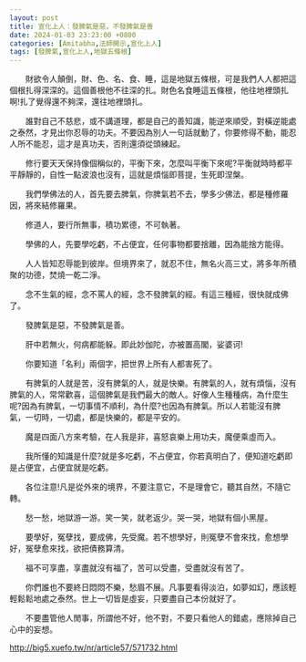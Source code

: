 ```yaml
---
layout: post
title: 宣化上人：發脾氣是惡，不發脾氣是善
date: 2024-01-03 23:23:00 +0800
categories: [Amitabha,法師開示,宣化上人]
tags: [發脾氣,宣化上人,地獄五條根]
---
```


　　財欲令人顛倒，財、色、名、食、睡，這是地獄五條根，可是我們人人都把這個根扎得深深的。這個善根他不往深的扎。財色名食睡這五條根，他往地裡頭扎啊!扎了覺得還不夠深，還往地裡頭扎。       

　　誰對自己不慈悲，或不講道理，都是自己的善知識，能逆來順受，對橫逆能處之泰然，才見出你忍辱的功夫。不要因為別人一句話就動了，你要修得不動，能忍人所不能忍，這才是真功夫，否則還須從頭練起。        

　　修行要天天保持像個稱似的，平衡下來，怎麼叫平衡下來呢?平衡就時時都平平靜靜的，自性一點波浪也沒有，這就是煩惱即菩提，生死即涅槃。     

　　我們學佛法的人，首先要去脾氣，你脾氣若不去，學多少佛法，都是種修羅因，將來結修羅果。        

　　修道人，要行所無事，積功累德，不可執著。        

　　學佛的人，先要學吃虧，不占便宜，任何事物都要捨離，因為能捨方能得。      

　　人人皆知忍辱能到彼岸。但境界來了，就忍不住，無名火高三丈，將多年所積聚的功德，焚燒一乾二淨。        

　　念不生氣的經，念不罵人的經，念不發脾氣的經。有這三種經，很快就成佛了。      

　　發脾氣是惡，不發脾氣是善。      

　　肝中若無火，何病都能躲。即此妙伽陀，亦被置高閣，娑婆诃!     

　　你要知道「名利」兩個字，把世界上所有人都害死了。        

　　有脾氣的人就是苦，沒有脾氣的人，就是快樂。有脾氣的人，就有煩惱，沒有脾氣的人，常常歡喜，這個脾氣是我們最大的敵人。好像人生種種病，為什麼生呢?因為有脾氣，一切事情不順利，為什麼?也因為有脾氣。所以人若能沒有脾氣，一切時，一切處，都是快樂的，都是平安的。      

　　魔是四面八方來考驗，在人我是非，喜怒哀樂上用功夫，魔便乘虛而入。        

　　我所懂的知識是什麼?就是多吃虧，不占便宜，你若真明白了，便知道吃虧即是占便宜，占便宜就是吃虧。       

　　各位注意!凡是從外來的境界，不要注意它，不是理會它，聽其自然，不隨它轉。     

　　愁一愁，地獄游一游。笑一笑，就老返少。哭一哭，地獄有個小黑屋。      

　　要學好，冤孽找，要成佛，先受魔。若不想學好，則冤孽不會來找，愈想學好，冤孽愈來找，欲把債務算清。        

　　福不可享盡，享盡就沒有福了，苦可以受盡，受盡就沒有苦了。        

　　你們誰也不要終日悶悶不樂，愁眉不展。凡事要看得淡泊，如夢如幻，應該輕輕鬆鬆地處之泰然。世上一切皆是虛妄，只要盡自己本份就好了。      

　　不要盡管他人閒事，所謂他不好，他不對，不要只看他人的錯處，應除掉自己心中的妄想。        

<http://big5.xuefo.tw/nr/article57/571732.html>